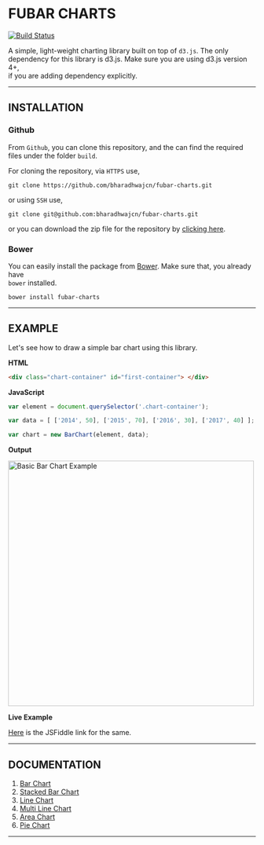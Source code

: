 # FUBAR CHARTS #

[![Build Status](https://travis-ci.org/bharadhwajcn/fubar-charts.svg?branch=master)](https://travis-ci.org/bharadhwajcn/fubar-charts)

A simple, light-weight charting library built on top of `d3.js`. The only  
dependency for this library is d3.js. Make sure you are using d3.js version 4+,  
if you are adding dependency explicitly.

---------
## INSTALLATION ##

### Github ###

From `Github`, you can clone this repository, and the can find the required    
files under the folder `build`.

For cloning the repository, via `HTTPS` use,

```
git clone https://github.com/bharadhwajcn/fubar-charts.git
```

or using `SSH` use,

```
git clone git@github.com:bharadhwajcn/fubar-charts.git
```

or you can download the zip file for the repository by [clicking here](https://github.com/bharadhwajcn/fubar-charts/archive/master.zip).


### Bower ###

You can easily install the package from [Bower](https://bower.io). Make sure that, you already have  
`bower` installed.

```
bower install fubar-charts
```

-----------

## EXAMPLE ##

Let's see how to draw a simple bar chart using this library.

**HTML**

```html
<div class="chart-container" id="first-container"> </div>
```

**JavaScript**

```javascript
var element = document.querySelector('.chart-container');

var data = [ ['2014', 50], ['2015', 70], ['2016', 30], ['2017', 40] ];

var chart = new BarChart(element, data);
```

**Output**

<a href="https://jsfiddle.net/bharadhwaj_cn/kd7zk2bL/">
<img src="https://bharadhwajcn.github.io/fubar-charts/static/images/example-images/Example_bar_chart.png" alt="Basic Bar Chart Example" width="500"/>
</a>

**Live Example**

[Here](https://jsfiddle.net/bharadhwaj_cn/kd7zk2bL/) is the JSFiddle link for the same.

----------------

## DOCUMENTATION ##

1. [Bar Chart](./docs/bar-chart.md#bar-chart)
2. [Stacked Bar Chart](./docs/stacked-bar-chart.md#stacked-bar-chart)
3. [Line Chart](./docs/line-chart.md#line-chart)
4. [Multi Line Chart](./docs/multi-line-chart.md#line-chart)
5. [Area Chart](./docs/area-chart.md#area-chart)
6. [Pie Chart](./docs/pie-chart.md#pie-chart)

-------------
